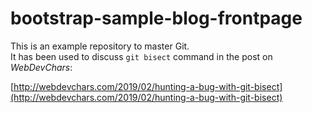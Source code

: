 # bootstrap-sample-blog-frontpage

This is an example repository to master Git. <br/>
It has been used to discuss `git bisect` command in the post on *WebDevChars*:

[http://webdevchars.com/2019/02/hunting-a-bug-with-git-bisect](http://webdevchars.com/2019/02/hunting-a-bug-with-git-bisect)
